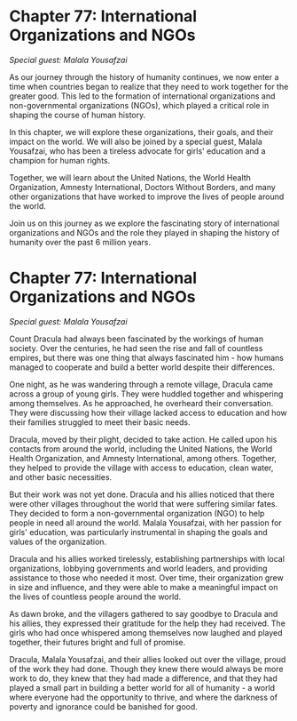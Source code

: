 # Chapter 77: International Organizations and NGOs

*Special guest: Malala Yousafzai*

As our journey through the history of humanity continues, we now enter a time when countries began to realize that they need to work together for the greater good. This led to the formation of international organizations and non-governmental organizations (NGOs), which played a critical role in shaping the course of human history.

In this chapter, we will explore these organizations, their goals, and their impact on the world. We will also be joined by a special guest, Malala Yousafzai, who has been a tireless advocate for girls' education and a champion for human rights.

Together, we will learn about the United Nations, the World Health Organization, Amnesty International, Doctors Without Borders, and many other organizations that have worked to improve the lives of people around the world.

Join us on this journey as we explore the fascinating story of international organizations and NGOs and the role they played in shaping the history of humanity over the past 6 million years.
# Chapter 77: International Organizations and NGOs

*Special guest: Malala Yousafzai*

Count Dracula had always been fascinated by the workings of human society. Over the centuries, he had seen the rise and fall of countless empires, but there was one thing that always fascinated him - how humans managed to cooperate and build a better world despite their differences.

One night, as he was wandering through a remote village, Dracula came across a group of young girls. They were huddled together and whispering among themselves. As he approached, he overheard their conversation. They were discussing how their village lacked access to education and how their families struggled to meet their basic needs.

Dracula, moved by their plight, decided to take action. He called upon his contacts from around the world, including the United Nations, the World Health Organization, and Amnesty International, among others. Together, they helped to provide the village with access to education, clean water, and other basic necessities.

But their work was not yet done. Dracula and his allies noticed that there were other villages throughout the world that were suffering similar fates. They decided to form a non-governmental organization (NGO) to help people in need all around the world. Malala Yousafzai, with her passion for girls' education, was particularly instrumental in shaping the goals and values of the organization.

Dracula and his allies worked tirelessly, establishing partnerships with local organizations, lobbying governments and world leaders, and providing assistance to those who needed it most. Over time, their organization grew in size and influence, and they were able to make a meaningful impact on the lives of countless people around the world.

As dawn broke, and the villagers gathered to say goodbye to Dracula and his allies, they expressed their gratitude for the help they had received. The girls who had once whispered among themselves now laughed and played together, their futures bright and full of promise.

Dracula, Malala Yousafzai, and their allies looked out over the village, proud of the work they had done. Though they knew there would always be more work to do, they knew that they had made a difference, and that they had played a small part in building a better world for all of humanity - a world where everyone had the opportunity to thrive, and where the darkness of poverty and ignorance could be banished for good.
